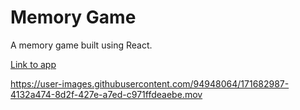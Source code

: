 # Memory Game

A memory game built using React.

[Link to app](https://nicole-memory-game.herokuapp.com/)

https://user-images.githubusercontent.com/94948064/171682987-4132a474-8d2f-427e-a7ed-c971ffdeaebe.mov

